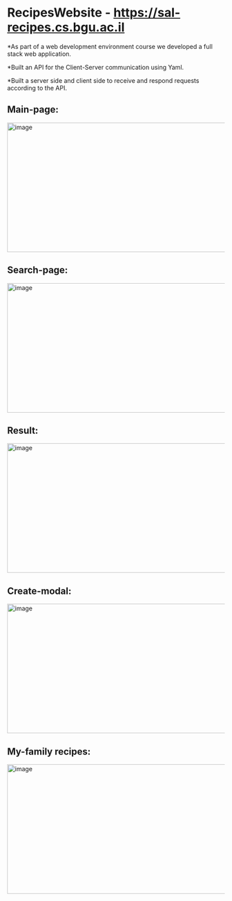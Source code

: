 # RecipesWebsite -  https://sal-recipes.cs.bgu.ac.il

*As part of a web development environment course we developed a full stack web application.

*Built an API for the Client-Server communication using Yaml.

*Built a server side and client side to receive and respond requests according to the API.



## Main-page:

<img width="600" height="300" alt="image" src="https://user-images.githubusercontent.com/81624047/188325979-9a8e5d5f-5564-4771-bb4c-0345c4ba54b8.png">


## Search-page:

<img width="600" height="300" alt="image" src="https://user-images.githubusercontent.com/81624047/188326139-f0af740c-1f99-46f7-96a9-2f552314f29d.png">


## Result:

<img width="600" height="300" alt="image" src="https://user-images.githubusercontent.com/81624047/188326149-0b84ef64-4539-4f25-b399-b8152019930a.png">


## Create-modal:

<img width="600" height="300" alt="image" src="https://user-images.githubusercontent.com/81624047/188326160-bcd4948b-d2d4-487d-a1d3-cd4b7c0ccd89.png">


## My-family recipes:

<img width="600" height="300" alt="image" src="https://user-images.githubusercontent.com/81624047/188326167-bd26f851-c129-4211-9f2f-6c9dc89a7e09.png">
